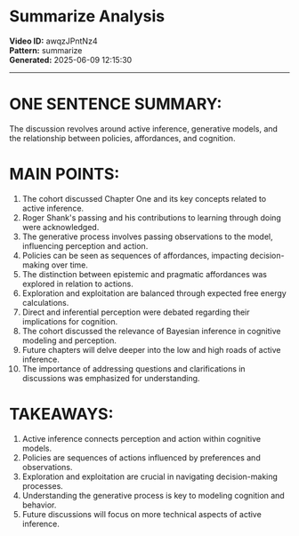 # Summarize Analysis

**Video ID:** awqzJPntNz4  
**Pattern:** summarize  
**Generated:** 2025-06-09 12:15:30  

---

# ONE SENTENCE SUMMARY:
The discussion revolves around active inference, generative models, and the relationship between policies, affordances, and cognition.

# MAIN POINTS:
1. The cohort discussed Chapter One and its key concepts related to active inference.
2. Roger Shank's passing and his contributions to learning through doing were acknowledged.
3. The generative process involves passing observations to the model, influencing perception and action.
4. Policies can be seen as sequences of affordances, impacting decision-making over time.
5. The distinction between epistemic and pragmatic affordances was explored in relation to actions.
6. Exploration and exploitation are balanced through expected free energy calculations.
7. Direct and inferential perception were debated regarding their implications for cognition.
8. The cohort discussed the relevance of Bayesian inference in cognitive modeling and perception.
9. Future chapters will delve deeper into the low and high roads of active inference.
10. The importance of addressing questions and clarifications in discussions was emphasized for understanding.

# TAKEAWAYS:
1. Active inference connects perception and action within cognitive models.
2. Policies are sequences of actions influenced by preferences and observations.
3. Exploration and exploitation are crucial in navigating decision-making processes.
4. Understanding the generative process is key to modeling cognition and behavior.
5. Future discussions will focus on more technical aspects of active inference.